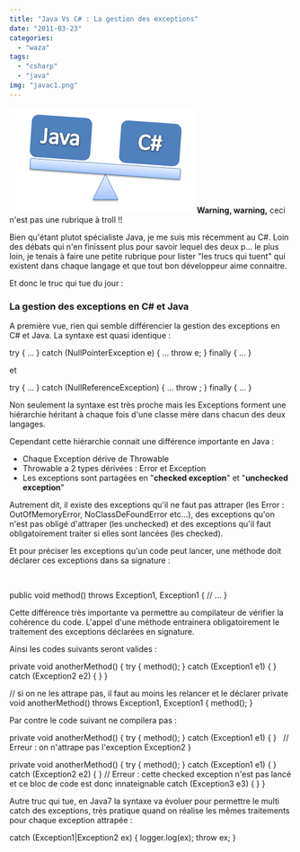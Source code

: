 ```yaml
---
title: "Java Vs C# : La gestion des exceptions"
date: "2011-03-23"
categories: 
  - "waza"
tags: 
  - "csharp"
  - "java"
img: "javac1.png"
---
```


[![](/images/javac1.png "javac")](http://eventuallycoding.com/wp-content/uploads/2011/05/javac1.png) **Warning, warning,** ceci n'est pas une rubrique à troll !!

Bien qu'étant plutot spécialiste Java, je me suis mis récemment au C#. Loin des débats qui n'en finissent plus pour savoir lequel des deux p... le plus loin, je tenais à faire une petite rubrique pour lister "les trucs qui tuent" qui existent dans chaque langage et que tout bon développeur aime connaitre.

Et donc le truc qui tue du jour :

### La gestion des exceptions en C# et Java

A première vue, rien qui semble différencier la gestion des exceptions en C# et Java. La syntaxe est quasi identique :

try
{
 ...
}
catch (NullPointerException e)
{
 ...
 throw e;
}
 finally
 {
 ...
 }

et

try
{
 ...
}
 catch (NullReferenceException)
{
 ...
 throw ;
}
finally
{
 ...
}

Non seulement la syntaxe est très proche mais les Exceptions forment une hiérarchie héritant à chaque fois d'une classe mère dans chacun des deux langages.

Cependant cette hiérarchie connait une différence importante en Java :

- Chaque Exception dérive de Throwable
- Throwable a 2 types dérivées : Error et Exception
- Les exceptions sont partagées en "**checked exception**" et "**unchecked exception**"

Autrement dit, il existe des exceptions qu'il ne faut pas attraper (les Error : OutOfMemoryError, NoClassDeFoundError etc...), des exceptions qu'on n'est pas obligé d'attraper (les unchecked) et des exceptions qu'il faut obligatoirement traiter si elles sont lancées (les checked).

Et pour préciser les exceptions qu'un code peut lancer, une méthode doit déclarer ces exceptions dans sa signature :

 

public void method() throws Exception1, Exception1
{
 // ...
}

Cette différence très importante va permettre au compilateur de vérifier la cohérence du code. L'appel d'une méthode entrainera obligatoirement le traitement des exceptions déclarées en signature.

Ainsi les codes suivants seront valides :

private void anotherMethod()
{
    try
    {
       method();
    }
    catch (Exception1 e1)
    {
    }
    catch (Exception2 e2)
    {
    }
}

// si on ne les attrape pas, il faut au moins les relancer et le déclarer
private void anotherMethod() throws Exception1, Exception1
{
    method();
}

Par contre le code suivant ne compilera pas :

private void anotherMethod()
{
 try
 {
     method();
 }
 catch (Exception1 e1)
 {
 }  
 // Erreur : on n'attrape pas l'exception Exception2
}
 

private void anotherMethod()
{
 try
 {
 method();
 }
 catch (Exception1 e1)
 {
 }  
 catch (Exception2 e2)
 {
 }
 // Erreur : cette checked exception n'est pas lancé et ce bloc de code est donc innateignable
 catch (Exception3 e3)
 {
 }
}

Autre truc qui tue, en Java7 la syntaxe va évoluer pour permettre le multi catch des exceptions, très pratique quand on réalise les mêmes traitements pour chaque exception attrapée :

catch (Exception1|Exception2 ex)
{
 logger.log(ex);
 throw ex;
}
